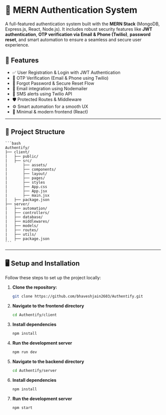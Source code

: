 # 🔐 MERN Authentication System

A full-featured authentication system built with the **MERN Stack** (MongoDB, Express.js, React, Node.js). It includes robust security features like **JWT authentication**, **OTP verification via Email & Phone (Twilio)**, **password reset**, and smart automation to ensure a seamless and secure user experience.

## 🚀 Features

- ✅ User Registration & Login with JWT Authentication
- 🔐 OTP Verification (Email & Phone using Twilio)
- 🔁 Forgot Password & Secure Reset Flow
- 📧 Email integration using Nodemailer
- 📱 SMS alerts using Twilio API
- 🛡️ Protected Routes & Middleware
- ⚙️ Smart automation for a smooth UX
- 🎨 Minimal & modern frontend (React)

---

## 📁 Project Structure

    ```bash
    Authentify/
    ├── client/
    |   ├── public/
    |   ├── src/
    |       ├── assets/
    |       ├── components/
    |       ├── layout/
    |       ├── pages/
    |       ├── styles
    |       ├── App.css
    |       ├── App.jsx
    |       ├── main.jsx
    |   ├── package.json
    ├── server/
    |   ├── automation/
    |   ├── controllers/
    |   ├── database/
    |   ├── middlewares/
    |   ├── models/
    |   ├── routes/
    |   ├── utils/
    |   ├── package.json
    ```

---

## 🖥️ **Setup and Installation**

Follow these steps to set up the project locally:

1. **Clone the repository:**
   ```bash
   git clone https://github.com/bhaveshjain2603/Authentify.git

2. **Navigate to the frontend directory**
   ```bash
   cd Authentify/client

3. **Install dependencies**
   ```bash
   npm install

4. **Run the development server**
   ```bash
   npm run dev 

5. **Navigate to the backend directory**
   ```bash
   cd Authentify/server

6. **Install dependencies**
   ```bash
   npm install

7. **Run the development server**
   ```bash
   npm start 

